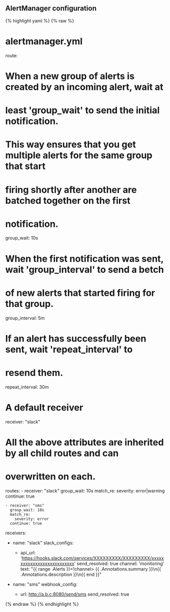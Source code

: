 
<h2>
  AlertManager configuration
</h2>

{% highlight yaml %}
{% raw %}
# alertmanager.yml

route:
  # When a new group of alerts is created by an incoming alert, wait at
  # least 'group_wait' to send the initial notification.
  # This way ensures that you get multiple alerts for the same group that start
  # firing shortly after another are batched together on the first
  # notification.
  group_wait: 10s

  # When the first notification was sent, wait 'group_interval' to send a betch
  # of new alerts that started firing for that group.
  group_interval: 5m

  # If an alert has successfully been sent, wait 'repeat_interval' to
  # resend them.
  repeat_interval: 30m

  # A default receiver
  receiver: "slack"

  # All the above attributes are inherited by all child routes and can
  # overwritten on each.
  routes:
    - receiver: "slack"
      group_wait: 10s
      match_re:
        severity: error|warning
      continue: true

    - receiver: "sms"
      group_wait: 10s
      match_re:
        severity: error
      continue: true

receivers:
  - name: "slack"
    slack_configs:
      - api_url: 'https://hooks.slack.com/services/XXXXXXXXX/XXXXXXXXX/xxxxxxxxxxxxxxxxxxxxxxxxxxx'
        send_resolved: true
        channel: 'monitoring'
        text: "{{ range .Alerts }}<!channel> {{ .Annotations.summary }}\n{{ .Annotations.description }}\n{{ end }}"

  - name: "sms"
    webhook_config:
      - url: http://a.b.c:8080/send/sms
        send_resolved: true

{% endraw %}
{% endhighlight %}
